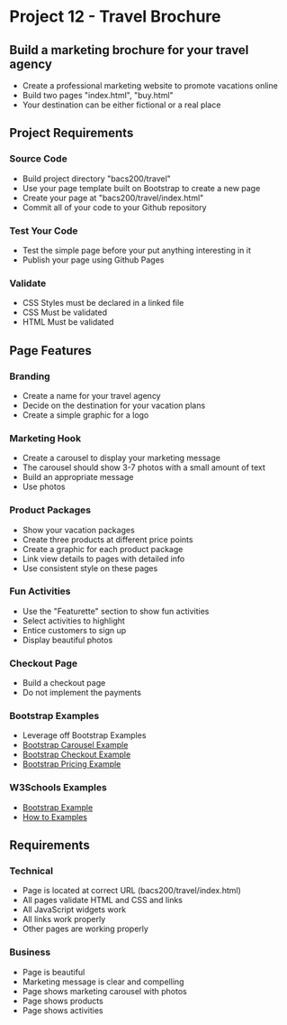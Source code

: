 # Project 12 - Travel Brochure

## Build a marketing brochure for your travel agency
* Create a professional marketing website to promote vacations online
* Build two pages "index.html", "buy.html"
* Your destination can be either fictional or a real place


## Project Requirements

### Source Code
* Build project directory "bacs200/travel"
* Use your page template built on Bootstrap to create a new page
* Create your page at "bacs200/travel/index.html"
* Commit all of your code to your Github repository


### Test Your Code
* Test the simple page before your put anything interesting in it
* Publish your page using Github Pages


### Validate
* CSS Styles must be declared in a linked file
* CSS Must be validated
* HTML Must be validated



## Page Features

### Branding
* Create a name for your travel agency
* Decide on the destination for your vacation plans
* Create a simple graphic for a logo


### Marketing Hook
* Create a carousel to display your marketing message
* The carousel should show 3-7 photos with a small amount of text
* Build an appropriate message
* Use photos


### Product Packages
* Show your vacation packages
* Create three products at different price points
* Create a graphic for each product package
* Link view details to pages with detailed info
* Use consistent style on these pages


### Fun Activities
* Use the "Featurette" section to show fun activities
* Select activities to highlight
* Entice customers to sign up
* Display beautiful photos


### Checkout Page
* Build a checkout page 
* Do not implement the payments


### Bootstrap Examples
* Leverage off Bootstrap Examples
* [Bootstrap Carousel Example](https://getbootstrap.com/docs/5.1/examples/carousel/)
* [Bootstrap Checkout Example](https://getbootstrap.com/docs/5.1/examples/checkout/)
* [Bootstrap Pricing Example](https://getbootstrap.com/docs/5.1/examples/pricing/)


### W3Schools Examples
* [Bootstrap Example](https://www.w3schools.com/bootstrap5/index.php)
* [How to Examples](https://www.w3schools.com/howto/default.asp)



## Requirements

### Technical
* Page is located at correct URL (bacs200/travel/index.html)
* All pages validate HTML and CSS and links
* All JavaScript widgets work
* All links work properly
* Other pages are working properly

### Business
* Page is beautiful
* Marketing message is clear and compelling
* Page shows marketing carousel with photos
* Page shows products
* Page shows activities

